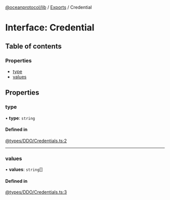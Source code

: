 [@oceanprotocol/lib](../README.md) / [Exports](../modules.md) / Credential

# Interface: Credential

## Table of contents

### Properties

- [type](Credential.md#type)
- [values](Credential.md#values)

## Properties

### type

• **type**: `string`

#### Defined in

[@types/DDO/Credentials.ts:2](https://github.com/oceanprotocol/ocean.js/blob/4f5a8cee/src/@types/DDO/Credentials.ts#L2)

___

### values

• **values**: `string`[]

#### Defined in

[@types/DDO/Credentials.ts:3](https://github.com/oceanprotocol/ocean.js/blob/4f5a8cee/src/@types/DDO/Credentials.ts#L3)
